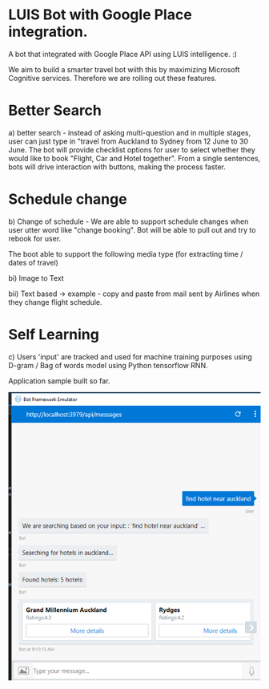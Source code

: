 # LUIS Bot with Google Place integration.

A bot that integrated with Google Place API using LUIS intelligence. :)

We aim to build a smarter travel bot wiith this by maximizing Microsoft Cognitive services. Therefore we are rolling out these features. 


# Better Search 

a) better search - instead of asking multi-question and in multiple stages, user can just type in "travel from Auckland to Sydney from 12 June to 30 June. The bot will provide checklist options for user to select whether they would like to book "Flight, Car and Hotel together". From a single sentences, bots will drive interaction with buttons, making the process faster. 

# Schedule change

b) Change of schedule - We are able to support schedule changes when user utter word like "change booking". Bot will be able to pull out and try to rebook for user. 

The boot able to support the following media type (for extracting time / dates of travel) 

 bi) Image to Text
 
 bii) Text based -> example - copy and paste from mail sent by Airlines when they change flight schedule.
 
 
 # Self Learning
 
c) Users 'input' are tracked and used for machine training purposes using D-gram / Bag of words model using Python tensorflow RNN. 


 
Application sample built so far. 





![alt text](https://github.com/appcoreopc/serkoApp/blob/master/bot-integration-samples/hotel-finder/csharp/bot_layout.png)

